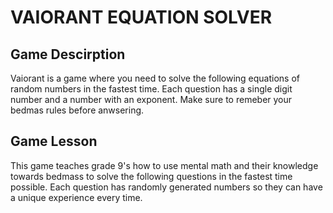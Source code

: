 # VAIORANT EQUATION SOLVER
## Game Descirption
Vaiorant is a game where you need to solve the following equations of random numbers in the fastest time. Each question has a single digit number and a number with an exponent. Make sure to remeber your bedmas rules before anwsering.
## Game Lesson
This game teaches grade 9's how to use mental math and their knowledge towards bedmass to solve the following questions in the fastest time possible. Each question has randomly generated numbers so they can have a unique experience every time.
